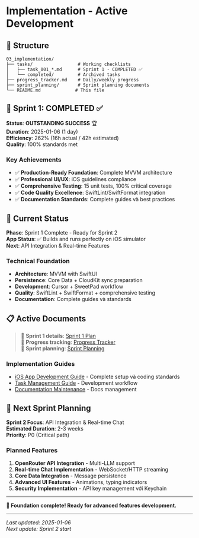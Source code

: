 # Implementation - Active Development

## 📁 **Structure**
```
03_implementation/
├── tasks/                 # Working checklists
│   ├── task_001_*.md      # Sprint 1 - COMPLETED ✅
│   └── completed/         # Archived tasks
├── progress_tracker.md    # Daily/weekly progress
├── sprint_planning/       # Sprint planning documents
└── README.md             # This file
```

## 🎯 **Sprint 1: COMPLETED** ✅

**Status**: **OUTSTANDING SUCCESS** 🏆  
**Duration**: 2025-01-06 (1 day)  
**Efficiency**: 262% (16h actual / 42h estimated)  
**Quality**: 100% standards met  

### **Key Achievements**
- ✅ **Production-Ready Foundation**: Complete MVVM architecture
- ✅ **Professional UI/UX**: iOS guidelines compliance
- ✅ **Comprehensive Testing**: 15 unit tests, 100% critical coverage
- ✅ **Code Quality Excellence**: SwiftLint/SwiftFormat integration
- ✅ **Documentation Standards**: Complete guides và best practices

## 🚀 **Current Status**

**Phase**: Sprint 1 Complete - Ready for Sprint 2  
**App Status**: ✅ Builds and runs perfectly on iOS simulator  
**Next**: API Integration & Real-time Features  

### **Technical Foundation**
- **Architecture**: MVVM with SwiftUI
- **Persistence**: Core Data + CloudKit sync preparation
- **Development**: Cursor + SweetPad workflow
- **Quality**: SwiftLint + SwiftFormat + comprehensive testing
- **Documentation**: Complete guides và standards

## 📋 **Active Documents**

> 📖 **Sprint 1 details**: [Sprint 1 Plan](sprint_planning/sprint_01_plan.md)  
> 📖 **Progress tracking**: [Progress Tracker](progress_tracker.md)  
> 📖 **Sprint planning**: [Sprint Planning](sprint_planning/)

### **Implementation Guides**
- [iOS App Development Guide](../00_guides/ios_app_development_guide.md) - Complete setup và coding standards
- [Task Management Guide](../00_guides/task_management_guide.md) - Development workflow
- [Documentation Maintenance](../00_guides/documentation_maintenance_guide.md) - Docs management

## 🔄 **Next Sprint Planning**

**Sprint 2 Focus**: API Integration & Real-time Chat  
**Estimated Duration**: 2-3 weeks  
**Priority**: P0 (Critical path)  

### **Planned Features**
1. **OpenRouter API Integration** - Multi-LLM support
2. **Real-time Chat Implementation** - WebSocket/HTTP streaming
3. **Core Data Integration** - Message persistence
4. **Advanced UI Features** - Animations, typing indicators
5. **Security Implementation** - API key management với Keychain

---

**🎉 Foundation complete! Ready for advanced features development.**

---
*Last updated: 2025-01-06*  
*Next update: Sprint 2 start* 